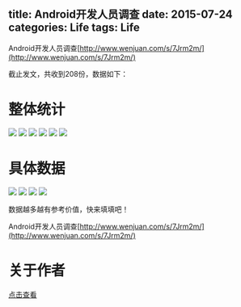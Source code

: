 title: Android开发人员调查
date: 2015-07-24
categories: Life
tags: Life
---

Android开发人员调查[http://www.wenjuan.com/s/7Jrm2m/](http://www.wenjuan.com/s/7Jrm2m/)

截止发文，共收到208份，数据如下：

<!-- more -->
# 整体统计
![](http://7q5c2h.com1.z0.glb.clouddn.com/AndroidDeveloperSurvey1.png)
![](http://7q5c2h.com1.z0.glb.clouddn.com/AndroidDeveloperSurvey2.png)
![](http://7q5c2h.com1.z0.glb.clouddn.com/AndroidDeveloperSurvey3.png)
![](http://7q5c2h.com1.z0.glb.clouddn.com/AndroidDeveloperSurvey4.png)
![](http://7q5c2h.com1.z0.glb.clouddn.com/AndroidDeveloperSurvey5.png)
![](http://7q5c2h.com1.z0.glb.clouddn.com/AndroidDeveloperSurvey6.png)
# 具体数据
![](http://7q5c2h.com1.z0.glb.clouddn.com/AndroidDeveloperSurvey7.png)
![](http://7q5c2h.com1.z0.glb.clouddn.com/AndroidDeveloperSurvey8.png)
![](http://7q5c2h.com1.z0.glb.clouddn.com/AndroidDeveloperSurvey9.png)
![](http://7q5c2h.com1.z0.glb.clouddn.com/AndroidDeveloperSurvey10.png)

数据越多越有参考价值，快来填填吧！

Android开发人员调查[http://www.wenjuan.com/s/7Jrm2m/](http://www.wenjuan.com/s/7Jrm2m/)

# 关于作者
[点击查看](http://wuxiaolong.me/about/)
